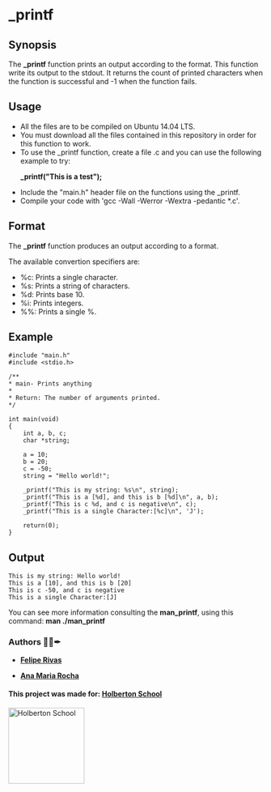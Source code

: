 # _printf

## Synopsis
The **_printf** function prints an output according to the format. This function write its output to the stdout.
It returns the count of printed characters when the function is successful and -1 when the function fails.

## Usage
+ All the files are to be compiled on Ubuntu 14.04 LTS.
+ You must download all the files contained in this repository in order for this function to work.
+ To use the _printf function, create a file .c and you can use the following example to try:
		<p> <b> _printf("This is a test"); </b> </p>
+ Include the "main.h" header file on the functions using the _printf.
+ Compile your code with 'gcc -Wall -Werror -Wextra -pedantic *.c'.

## Format
The **_printf** function produces an output according to a format.

The available convertion specifiers are:
+ %c: Prints a single character.
+ %s: Prints a string of characters.
+ %d: Prints base 10.
+ %i: Prints integers.
+ %%: Prints a single %.

## Example



	#include "main.h"
	#include <stdio.h>

	/**
 	* main- Prints anything
 	*
 	* Return: The number of arguments printed.
 	*/

	int main(void)
	{
		int a, b, c;
		char *string;

		a = 10;
		b = 20;
		c = -50;
		string = "Hello world!";

		_printf("This is my string: %s\n", string);
		_printf("This is a [%d], and this is b [%d]\n", a, b);
		_printf("This is c %d, and c is negative\n", c);
		_printf("This is a single Character:[%c]\n", 'J');

		return(0);
	}


## Output



	This is my string: Hello world!
	This is a [10], and this is b [20]
	This is c -50, and c is negative
	This is a single Character:[J]


You can see more information consulting the **man_printf**, using this command:
**man ./man_printf**

### Authors 👨‍💻✒

* __<a href="https://www.linkedin.com/in/felipe-rivas-833863178/" target="_blank">Felipe Rivas</a>__

* __<a href="https://www.linkedin.com/in/ana-rocha-b98174216/" target="_blank">Ana Maria Rocha</a>__

#### This project was made for: <a href="https://www.holbertonschool.com/" target="_blank">Holberton School </a>

<a href="https://www.holbertonschool.com/">
<img src="https://thumbs.bfldr.com/at/x9m6pnbbn3cnnbr7kk4pr7mk/v/29396102?expiry=1637084372&fit=bounds&height=800&sig=OGMxNzBjYTgzMzE0YTNhY2YzNzIyYjgxMWJlNmQ5NjIxZjg2ZWI2Nw%3D%3D&width=1100" width=150" height="150" alt="Holberton School"  /></a>
